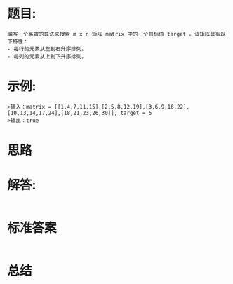 # 题目:
    编写一个高效的算法来搜索 m x n 矩阵 matrix 中的一个目标值 target 。该矩阵具有以下特性：
    - 每行的元素从左到右升序排列。
    - 每列的元素从上到下升序排列。
# 示例:
    >输入：matrix = [[1,4,7,11,15],[2,5,8,12,19],[3,6,9,16,22],[10,13,14,17,24],[18,21,23,26,30]], target = 5
    >输出：true

# 思路

# 解答:
```c++
```
# 标准答案
```c++

```

# 总结
    